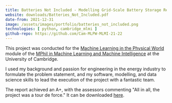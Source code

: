 ```yaml
---
title: Batteries Not Included - Modelling Grid-Scale Battery Storage Requirements
website: downloads/Batteries_Not_Included.pdf
date-from: 2021-12-31
image: /assets/images/portfolio/batteries_not_included.png
technologies: [ python, cambridge_mlmi ]
github-repo: https://github.com/Cam-MLPW-MLMI-21-22
---
```


This project was conducted for the [Machine Learning in the Physical World](https://mlatcl.github.io/mlphysical/) module of the [MPhil in Machine Learning and Machine Intelligence](https://www.mlmi.eng.cam.ac.uk/) at the University of Cambridge.

I used my background and passion for engineering in the energy industry to formulate the problem statement, and my software, modelling, and data science skills to lead the execution of the project with a fantastic team.

The report achieved an A+, with the assessors commenting "All in all, the project was a tour de force." It can be downloaded [here](downloads/Batteries_Not_Included.pdf).
